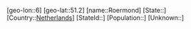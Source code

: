 ﻿---
location: [51.2,6]
type: City
tags:
- geo/City


SpocWebEntityId: 33748
isDeleted: false
confidential: public

---
[geo-lon::6]
[geo-lat::51.2]
[name::Roermond]
[State::]
[Country::[Netherlands](geo/Continent/Europe/Netherlands.md)]
[StateId::]
[Population::]
[Unknown::]

